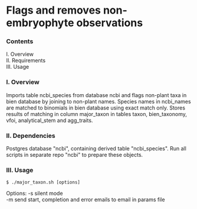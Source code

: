 # Flags and removes non-embryophyte observations

### Contents

I. Overview  
II. Requirements  
III. Usage  

### I. Overview

Imports table ncbi_species from database ncbi and flags non-plant taxa in bien database by joining to non-plant names. Species names in ncbi_names are matched to binomials in bien database using exact match only. Stores results of matching in column major_taxon in tables taxon, bien_taxonomy, vfoi, analytical_stem and agg_traits. 

### II. Dependencies

Postgres database "ncbi", containing derived table "ncbi_species". Run all scripts in separate repo "ncbi" to prepare these objects.

### III. Usage

```
$ ./major_taxon.sh [options]
```

Options:
  -s	silent mode  
  -m	send start, completion and error emails to email in params file
    
